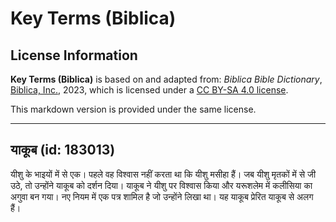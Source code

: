 # Key Terms (Biblica)

## License Information

**Key Terms (Biblica)** is based on and adapted from: _Biblica Bible Dictionary_, [Biblica, Inc.](https://www.biblica.com/), 2023, which is licensed under a [CC BY-SA 4.0 license](https://creativecommons.org/licenses/by-sa/4.0/legalcode.en).

This markdown version is provided under the same license.



--------------------------------

## याकूब (id: 183013)

यीशु के भाइयों में से एक। पहले वह विश्वास नहीं करता था कि यीशु मसीहा हैं। जब यीशु मृतकों में से जी उठे, तो उन्होंने याकूब को दर्शन दिया। याकूब ने यीशु पर विश्वास किया और यरूशलेम में कलीसिया का अगुवा बन गया। नए नियम में एक पत्र शामिल है जो उन्होंने लिखा था। यह याकूब प्रेरित याकूब से अलग हैं।


